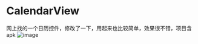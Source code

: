 # CalendarView
网上找的一个日历控件，修改了一下，用起来也比较简单，效果很不错，项目含apk
![image](https://github.com/w1232101/CalendarView/blob/master/calendar.png)
